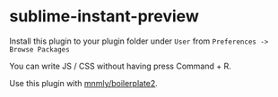 # sublime-instant-preview

Install this plugin to your plugin folder under `User` from `Preferences -> Browse Packages`

You can write JS / CSS without having press Command + R.

Use this plugin with [mnmly/boilerplate2](https://github.com/mnmly/boilerplate2).
